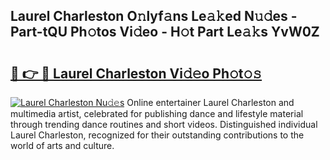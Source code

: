 ## Laurel Charleston O𝚗lyf𝚊ns Le𝚊𝚔ed N𝚞𝚍es - Part-tQU Ph𝚘tos Vi𝚍eo - H𝚘t Part Le𝚊𝚔s YvW0Z

# <h2><a href="http://hf8kt04.feru.top/?c=Laurel+Charleston">🔗 👉 🔴 Laurel Charleston Vi𝚍𝚎o Ph𝚘t𝚘𝚜</a></h2>

[![Laurel Charleston Nu𝚍𝚎s](https://i.imgur.com/0TWrTi3.gif)](http://hf8kt04.feru.top/?c=Laurel+Charleston)
Online entertainer Laurel Charleston and multimedia artist, celebrated for publishing dance and lifestyle material through trending dance routines and short videos. Distinguished individual Laurel Charleston, recognized for their outstanding contributions to the world of arts and culture. 
